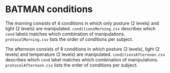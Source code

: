 BATMAN conditions
===
 
The morning consists of 4 conditions in which only posture (2 levels) and light (2 levels)
are manipulated. `conditionsMorning.csv` describes which `cond` labels matches which 
combination of manipulations. `protocolMorning.csv` lists the order of conditions per subject.

The afternoon consists of 8 conditions in which posture (2 levels), light (2 levels) and
temperature (2 levels) are manipulated. `conditionsAfternoon.csv` describes which `cond` 
label matches which combination of manipulations. `protocolAfternoon.csv` lists the order 
of conditions per subject.
  

